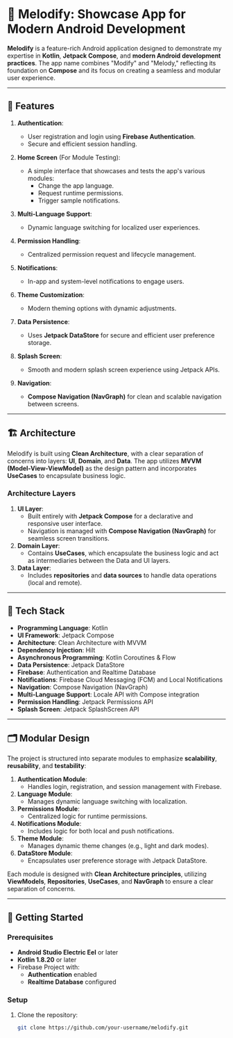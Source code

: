 # 🎵 Melodify: Showcase App for Modern Android Development

**Melodify** is a feature-rich Android application designed to demonstrate my expertise in **Kotlin**, **Jetpack Compose**, and **modern Android development practices**. The app name combines "Modify" and "Melody," reflecting its foundation on **Compose** and its focus on creating a seamless and modular user experience.

---

## 📱 Features

1. **Authentication**:
   - User registration and login using **Firebase Authentication**.
   - Secure and efficient session handling.

2. **Home Screen** (For Module Testing):
   - A simple interface that showcases and tests the app's various modules:
     - Change the app language.
     - Request runtime permissions.
     - Trigger sample notifications.

3. **Multi-Language Support**:
   - Dynamic language switching for localized user experiences.

4. **Permission Handling**:
   - Centralized permission request and lifecycle management.

5. **Notifications**:
   - In-app and system-level notifications to engage users.

6. **Theme Customization**:
   - Modern theming options with dynamic adjustments.

7. **Data Persistence**:
   - Uses **Jetpack DataStore** for secure and efficient user preference storage.

8. **Splash Screen**:
   - Smooth and modern splash screen experience using Jetpack APIs.

9. **Navigation**:
   - **Compose Navigation (NavGraph)** for clean and scalable navigation between screens.

---

## 🏗️ Architecture

Melodify is built using **Clean Architecture**, with a clear separation of concerns into layers: **UI**, **Domain**, and **Data**. The app utilizes **MVVM (Model-View-ViewModel)** as the design pattern and incorporates **UseCases** to encapsulate business logic.

### Architecture Layers
1. **UI Layer**:
   - Built entirely with **Jetpack Compose** for a declarative and responsive user interface.
   - Navigation is managed with **Compose Navigation (NavGraph)** for seamless screen transitions.
2. **Domain Layer**:
   - Contains **UseCases**, which encapsulate the business logic and act as intermediaries between the Data and UI layers.
3. **Data Layer**:
   - Includes **repositories** and **data sources** to handle data operations (local and remote).

---

## 🔧 Tech Stack

- **Programming Language**: Kotlin
- **UI Framework**: Jetpack Compose
- **Architecture**: Clean Architecture with MVVM
- **Dependency Injection**: Hilt
- **Asynchronous Programming**: Kotlin Coroutines & Flow
- **Data Persistence**: Jetpack DataStore
- **Firebase**: Authentication and Realtime Database
- **Notifications**: Firebase Cloud Messaging (FCM) and Local Notifications
- **Navigation**: Compose Navigation (NavGraph)
- **Multi-Language Support**: Locale API with Compose integration
- **Permission Handling**: Jetpack Permissions API
- **Splash Screen**: Jetpack SplashScreen API

---

## 🗂️ Modular Design

The project is structured into separate modules to emphasize **scalability**, **reusability**, and **testability**:

1. **Authentication Module**:
   - Handles login, registration, and session management with Firebase.
2. **Language Module**:
   - Manages dynamic language switching with localization.
3. **Permissions Module**:
   - Centralized logic for runtime permissions.
4. **Notifications Module**:
   - Includes logic for both local and push notifications.
5. **Theme Module**:
   - Manages dynamic theme changes (e.g., light and dark modes).
6. **DataStore Module**:
   - Encapsulates user preference storage with Jetpack DataStore.

Each module is designed with **Clean Architecture principles**, utilizing **ViewModels**, **Repositories**, **UseCases**, and **NavGraph** to ensure a clear separation of concerns.

---

## 🚀 Getting Started

### Prerequisites
- **Android Studio Electric Eel** or later
- **Kotlin 1.8.20** or later
- Firebase Project with:
  - **Authentication** enabled
  - **Realtime Database** configured

### Setup
1. Clone the repository:
   ```bash
   git clone https://github.com/your-username/melodify.git
